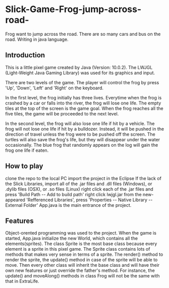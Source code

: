 # Slick-Game-Frog-jump-across-road-
Frog want to jump across the road. There are so many cars and bus on the road. Writing in java language.

## Introduction
  This is a little pixel game created by Java (Version: 10.0.2). The LWJGL (Light-Weight Java Gaming Library) was used for its graphics and input.

  There are two levels of the game. The player will control the frog by press 'Up', 'Down', 'Left' and 'Right' on the keyboard.

  In the first level, the frog initially has three lives. Everytime when the frog is crashed by a car or falls into the river, the frog will lose one life. The empty tiles at the top of the screen is the game goal. When the frog reaches all the five tiles, the game will be proceeded to the next level.

  In the second level, the frog will also lose one life if hit by a vehicle. The frog will not lose one life if hit by a bulldozer. Instead, it will be pushed in the direction of travel unless the frog were to be pushed off the screen. The turtles will also save the frog's life, but they will disappear under the water occasionally. The blue frog that randomly appears on the log will gain the frog one life if eaten.

## How to play
  clone the repo to the local PC
  import the project in the Eclipse
  If the lack of the Slick Libraries, import all of the .jar files and .dll files (Windows), or .dylib files (OSX), or .so files (Linux)
right click each of the .jar files and press 'Build Path -- Add to build path'
  right click lwjgl.jar from the new-appeared 'Refferenced Libraries', press 'Properties -- Native Library -- External Folder'
App.java is the main entrance of the project.
## Features
  Object-orented programming was used to the project. When the game is started, App.java initialize the new World, which contains all the elements(sprites). The class Sprite is the most base class because every element is a sprite in this pixel game. The Sprite class contains lots of methods that makes very sense in terms of a sprite. The render() method to render the sprite, the update() method in case of the sprite will be able to move. Then every other class will inherit the base class and will have their own new features or just override the father's method. For instance, the update() and moveAlong() methods in class Frog will not be the same with that in ExtraLife.
